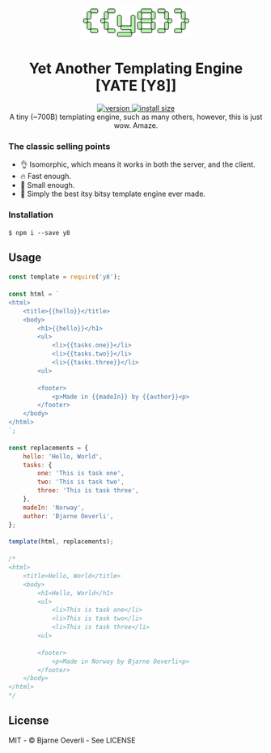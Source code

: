 <div align="center">
  <img src="y8.png" alt="yate" />
</div>

<h1 align="center">Yet Another Templating Engine [YATE [Y8]]</h1>

<div align="center">
  <a href="https://npmjs.org/package/y8">
    <img src="https://badgen.now.sh/npm/v/y8" alt="version" />
  </a>
  <a href="https://packagephobia.now.sh/result?p=y8">
    <img src="https://packagephobia.now.sh/badge?p=y8" alt="install size" />
  </a>
</div>

<div align="center">
  A tiny (~700B) templating engine, such as many others, however, this is just wow. Amaze.
</div>

### The classic selling points

-   👌 Isomorphic, which means it works in both the server, and the client.
-   🔥 Fast enough.
-   🦶 Small enough.
-   🤩 Simply the best itsy bitsy template engine ever made.

### Installation

```
$ npm i --save y8
```

## Usage

```js
const template = require('y8');

const html = `
<html>
    <title>{{hello}}</title>
    <body>
        <h1>{{hello}}</h1>
        <ul>
            <li>{{tasks.one}}</li>
            <li>{{tasks.two}}</li>
            <li>{{tasks.three}}</li>
        <ul>

        <footer>
            <p>Made in {{madeIn}} by {{author}}<p>
        </footer>
    </body>
</html>
`;

const replacements = {
    hello: 'Hello, World',
    tasks: {
        one: 'This is task one',
        two: 'This is task two',
        three: 'This is task three',
    },
    madeIn: 'Norway',
    author: 'Bjarne Oeverli',
};

template(html, replacements);

/*
<html>
    <title>Hello, World</title>
    <body>
        <h1>Hello, World</h1>
        <ul>
            <li>This is task one</li>
            <li>This is task two</li>
            <li>This is task three</li>
        <ul>

        <footer>
            <p>Made in Norway by Bjarne Oeverli<p>
        </footer>
    </body>
</html>
*/
```

## License

MIT - © Bjarne Oeverli - See LICENSE
